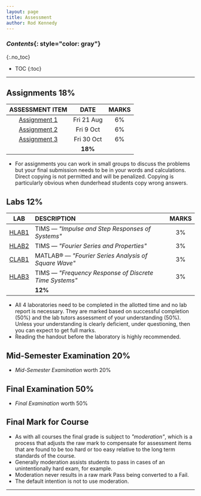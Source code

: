```yaml
---
layout: page
title: Assessment
author: Rod Kennedy
---                
```


### *Contents*{: style="color: gray"}
{:.no_toc}

* TOC
{:toc}

---                                                                

## Assignments 18%

ASSESSMENT ITEM | DATE | MARKS
:--:| :--: | :--:
[Assignment 1][Ass1-p] | Fri 21 Aug | 6%
[Assignment 2][Ass2-p] | Fri  9 Oct | 6%
[Assignment 3][Ass3-p] | Fri 30 Oct | 6%
 | | **18%**

[Ass1-p]: assets/assignment-01-prob.pdf
[Ass2-p]: assets/assignment-02-prob.pdf
[Ass3-p]: assets/assignment-03-prob.pdf

- For assignments you can work in small groups to discuss the problems but your final submission needs to be in your words and calculations.  Direct copying is not permitted and will be penalized.  Copying is particularly obvious when dunderhead students copy wrong answers.


## Labs 12%

**LAB** | **DESCRIPTION** | **MARKS**
:--: | :-- | :--:
[HLAB1][hlab1-p] | TIMS &mdash; *"Impulse and Step Responses of Systems"* | 3%
[HLAB2][hlab2-p] | TIMS &mdash; *"Fourier Series and Properties"* | 3%
[CLAB1][clab1-p] | MATLAB&reg; &mdash; *"Fourier Series Analysis of Square Wave"* | 3%
[HLAB3][hlab3-p] | TIMS &mdash; *"Frequency Response of Discrete Time Systems"* | 3%
 | | **12%**
 
- All 4 laboratories need to be completed in the allotted time and no lab report is necessary.  They are marked based on successful completion (50%) and the lab tutors assessment of your understanding (50%).  Unless your understanding is clearly deficient, under questioning, then you can expect to get full marks.
- Reading the handout before the laboratory is highly recommended.

[hlab1-p]: assets/hlab-01.pdf
[hlab2-p]: assets/hlab-02.pdf
[hlab3-p]: assets/hlab-03.pdf
[clab1-p]: assets/clab-01.pdf

## Mid-Semester Examination 20% 

- *Mid-Semester Examination* worth 20% 

## Final Examination 50% 

- *Final Examination* worth 50%

## Final Mark for Course

- As with all courses the final grade is subject to *"moderation"*, which is a process that adjusts the
raw mark to compensate for assessment items that are found to be too hard or too easy relative to the 
long term standards of the course.
- Generally moderation assists students to pass in cases of an unintentionally hard exam, for example.
- Moderation never results in a raw mark Pass being converted to a Fail.
- The default intention is not to use moderation.

---

